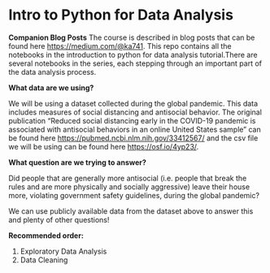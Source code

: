 # Intro to Python for Data Analysis

**Companion Blog Posts**
The course is described in blog posts that can be found here https://medium.com/@ka741. This repo contains all the notebooks in the introduction to python for data analysis tutorial.There are several notebooks in the series, each stepping through an important part of the data analysis process.

**What data are we using?**

We will be using a dataset collected during the global pandemic. This data includes measures of social distancing and antisocial behavior. The original publication “Reduced social distancing early in the COVID-19 pandemic is associated with antisocial behaviors in an online United States sample” can be found here https://pubmed.ncbi.nlm.nih.gov/33412567/ and the csv file we will be using can be found here https://osf.io/4yp23/.

**What question are we trying to answer?**

Did people that are generally more antisocial (i.e. people that break the rules and are more physically and socially aggressive) leave their house more, violating government safety guidelines, during the global pandemic?

We can use publicly available data from the dataset above to answer this and plenty of other questions!

**Recommended order:**

1)	Exploratory Data Analysis
2)  Data Cleaning
